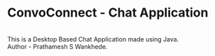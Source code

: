# ConvoConnect - Chat Application
<br>
This is a Desktop Based Chat Application made using Java.
<br>
Author - Prathamesh S Wankhede.
